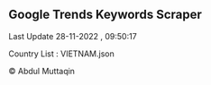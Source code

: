

## Google Trends Keywords Scraper 
 
Last Update 28-11-2022 , 09:50:17

Country List :
VIETNAM.json



© Abdul Muttaqin 
